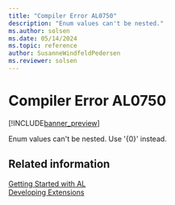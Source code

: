 ```yaml
---
title: "Compiler Error AL0750"
description: "Enum values can't be nested."
ms.author: solsen
ms.date: 05/14/2024
ms.topic: reference
author: SusanneWindfeldPedersen
ms.reviewer: solsen
---
```

[//]: # (START>DO_NOT_EDIT)
[//]: # (IMPORTANT:Do not edit any of the content between here and the END>DO_NOT_EDIT.)
[//]: # (Any modifications should be made in the .xml files in the ModernDev repo.)
# Compiler Error AL0750

[!INCLUDE[banner_preview](../includes/banner_preview.md)]

Enum values can't be nested. Use '{0}' instead.


[//]: # (IMPORTANT: END>DO_NOT_EDIT)
## Related information  
[Getting Started with AL](../devenv-get-started.md)  
[Developing Extensions](../devenv-dev-overview.md)  